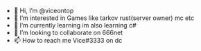 - 👋 Hi, I’m @viceontop
- 👀 I’m interested in Games like tarkov rust(server owner) mc etc 
- 🌱 I’m currently learning im also learning c#
- 💞️ I’m looking to collaborate on 666net
- 📫 How to reach me Vice#3333 on dc

<!---
viceontop/viceontop is a ✨ special ✨ repository because its `README.md` (this file) appears on your GitHub profile.
You can click the Preview link to take a look at your changes.
--->
